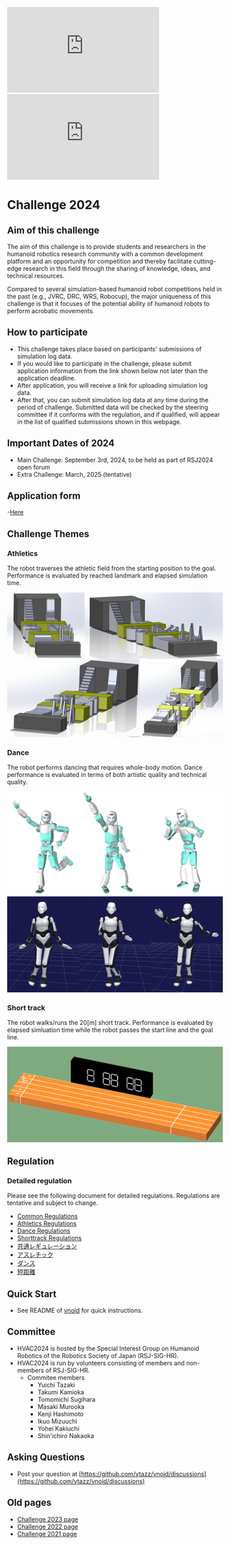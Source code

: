 <!--
![top image](fig/robot.png "Top Image")
![top image](fig/hvac2021.png "Top Image")
-->

<iframe width="355" height="200" src="https://www.youtube.com/embed/2xOmlHx2b4U" title="YouTube video player" frameborder="0" allow="accelerometer; autoplay; clipboard-write; encrypted-media; gyroscope; picture-in-picture" allowfullscreen></iframe>
<iframe width="355" height="200" src="https://www.youtube.com/embed/BR4rxW9pEog" title="YouTube video player" frameborder="0" allow="accelerometer; autoplay; clipboard-write; encrypted-media; gyroscope; picture-in-picture" allowfullscreen></iframe>

# Challenge 2024

## Aim of this challenge

The aim of this challenge is to provide students and researchers in the humanoid robotics research community
 with a common development platform and an opportunity for competition and
 thereby facilitate cutting-edge research in this field
 through the sharing of knowledge, ideas, and technical resources.

Compared to several simulation-based humanoid robot competitions held in the past (e.g., JVRC, DRC, WRS, Robocup),
 the major uniqueness of this challenge is that it focuses of the potential ability of humanoid robots to perform acrobatic movements.

## How to participate

- This challenge takes place based on participants' submissions of simulation log data.
- If you would like to participate in the challenge, please submit application information
  from the link shown below not later than the application deadline.
- After application, you will receive a link for uploading simulation log data.
- After that, you can submit simulation log data at any time during the period of challenge.
  Submitted data will be checked by the steering committee if it conforms with the regulation,
   and if qualified, will appear in the list of qualified submissions shown in this webpage.

## Important Dates of 2024

<!--
- Website opening: August
- Application deadline: T.B.D.
-->

- Main Challenge: September 3rd, 2024, to be held as part of RSJ2024 open forum
- Extra Challenge: March, 2025 (tentative)

<!--
- Challenge period: Until March 16, 2024
-->

## Application form

<!--
Now being prepared.
-->

-[Here](https://docs.google.com/forms/d/e/1FAIpQLSeSxN4F3w2ti-YF4cTTZDEJ5RKPWCEj6dz1IP9A7a-SFMxnDw/viewform?usp=sf_link)

<!-- 2023
-[Here](https://docs.google.com/forms/d/e/1FAIpQLScJD0zL3r_wv2M09Hj_TMIfLwAr0-pc8-OSdCSNlDXvBhAdZg/viewform?usp=sf_link)
-->

<!-- 2022
[Here](https://docs.google.com/forms/d/e/1FAIpQLSdFkUbLTEVpoHGqvfrTeW59-84Kaf-RCNaI9FLpQUu1h0EpCQ/viewform?usp=sf_link)
-->

## Challenge Themes

### Athletics

The robot traverses the athletic field from the starting position to the goal.
Performance is evaluated by reached landmark and elapsed simulation time.

![field](fig/field_athletics2023.png "Athletics Field")

<!-- 2023
- [Results](https://ytazz.github.io/vnoid/results_athletics2023.html)
-->

### Dance

The robot performs dancing that requires whole-body motion.
Dance performance is evaluated in terms of both artistic quality and technical quality.

![robots](fig/dance2023.png "Robot models used for dance performance")

<!-- 2023
- [Results](https://ytazz.github.io/vnoid/results_dance2023.html)
-->

### Short track

The robot walks/runs the 20[m] short track.
Performance is evaluated by elapsed simluation time while the robot passes the start line and the goal line.

![field](fig/field_shorttrack2022.png "Short-track Field")

<!--
- [Results](https://ytazz.github.io/vnoid/results_shorttrack2022.html)
-->

<!--
### Free-style performance

The robot performs something extraordinary.
How to evaluate the quality of free-tyle performance is T.B.D.

![field](fig/field_performance2022.png "Free-style Performance Field")
-->

## Regulation

### Detailed regulation

Please see the following document for detailed regulations.
Regulations are tentative and subject to change.
- [Common Regulations](https://docs.google.com/document/d/1Xqvg9mw-qWO4B6-Nf5njMnja3TeX4mbtRvG8rXbKD7Q/edit?usp=sharing)
- [Athletics Regulations](https://docs.google.com/document/d/13xU2aNSGV_zHeG_8_phP1-pmSb8oNnku236ZFpSNo40/edit?usp=sharing)
- [Dance Regulations](https://docs.google.com/document/d/1KzJiW33Z2oPyPcUg0i9THzQ5ezEL-SE6bjU1WmUFDwA/edit?usp=sharing)
- [Shorttrack Regulations](https://docs.google.com/document/d/1B_7889Ch606CMB-SJc-M-wawc5uJj3CcBh8MR56_N9w/edit?usp=sharing)
- [共通レギュレーション](https://docs.google.com/document/d/1GrJPCMVQbbhj3R3eq74ijt-7Xipr93_MUIRyJuh9s4o/edit?usp=sharing)
- [アスレチック](https://docs.google.com/document/d/1h6Sdik0tLKCLmgpga3r2Oc6QVB_UOEj6Pw2C6jBvD5w/edit?usp=sharing)
- [ダンス](https://docs.google.com/document/d/1iU2JShvLwAFSYZX_f746LV9v9QnOfQRn6XcEExXJOeg/edit?usp=sharing)
- [短距離](https://docs.google.com/document/d/1zGG5w6R57s3XoG2EndvH4RqNvrPiSVQKELGGPQSYLPc/edit?usp=sharing)

## Quick Start
<!--
- See [here](https://ytazz.github.io/vnoid/build_sample_2022.html) for how to build and run the sample.
-->
- See README of [vnoid](https://github.com/ytazz/vnoid) for quick instructions.

## Committee

- HVAC2024 is hosted by the Special Interest Group on Humanoid Robotics of the Robotics Society of Japan (RSJ-SIG-HR).
- HVAC2024 is run by volunteers consisting of members and non-members of RSJ-SIG-HR.
  - Commitee members
    - Yuichi Tazaki
    - Takumi Kamioka
    - Tomomichi Sugihara
    - Masaki Murooka
    - Kenji Hashimoto
    - Ikuo Mizuuchi
    - Yohei Kakiuchi
    - Shin'ichiro Nakaoka


## Asking Questions
- Post your question at [https://github.com/ytazz/vnoid/discussions](https://github.com/ytazz/vnoid/discussions)

## Old pages
- [Challenge 2023 page](https://ytazz.github.io/vnoid/index2023.html)
- [Challenge 2022 page](https://ytazz.github.io/vnoid/index2022.html)
- [Challenge 2021 page](https://ytazz.github.io/vnoid/index2021.html)
